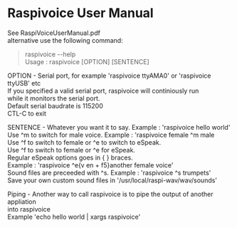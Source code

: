 # Raspivoice User Manual  
  
See RaspiVoiceUserManual.pdf   
alternative use the following command:  
  
>raspivoice --help  
Usage : raspivoice [OPTION] [SENTENCE]  
  
OPTION   - Serial port, for example 'raspivoice ttyAMA0' or 'raspivoice ttyUSB' etc  
           If you specified a valid serial port, raspivoice will continiously run  
           while it monitors the serial port.  
           Default serial baudrate is 115200  
           CTL-C to exit   
  
SENTENCE - Whatever you want it to say. Example : 'raspivoice hello world'  
           Use ^m to switch for male voice. Example : 'raspivoice female ^m male  
           Use ^f to switch to female or ^e to switch to eSpeak.  
           Use ^f to switch to female or ^e for eSpeak.  
           Regular eSpeak options goes in { } braces.  
                Example : 'raspivoice ^e{v en + f5}another female voice'  
           Sound files are preceeded with ^s.  Example : 'raspivoice ^s trumpets'  
           Save your own custom sound files in '/usr/local/raspi-wav/wav/sounds'  
  
Piping -   Another way to call raspivoice is to pipe the output of another appliation  
           into raspivoice  
           Example 'echo hello world | xargs raspivoice'  
  